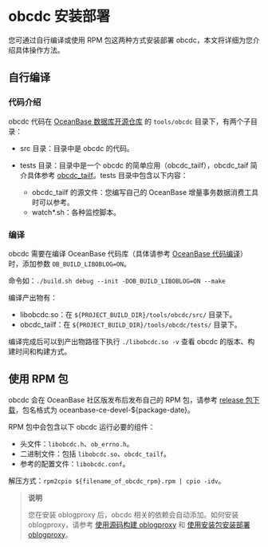   # obcdc 安装部署

  您可通过自行编译或使用 RPM 包这两种方式安装部署 obcdc，本文将详细为您介绍具体操作方法。

  ## 自行编译

  ### 代码介绍

  obcdc 代码在 [OceanBase 数据库开源仓库](https://github.com/oceanbase/oceanbase) 的 `tools/obcdc` 目录下，有两个子目录：

  * src 目录：目录中是 obcdc 的代码。
  * tests 目录：目录中是一个 obcdc 的简单应用（obcdc_tailf），obcdc_taif 简介具体参考 [obcdc_tailf](3.obcdc_tailf.md)。tests 目录中包含以下内容：

    * obcdc_tailf 的源文件：您编写自己的 OceanBase 增量事务数据消费工具时可以参考。
    * watch\*.sh：各种监控脚本。

  ### 编译

  obcdc 需要在编译 OceanBase 代码库（具体请参考 [OceanBase 代码编译](https://github.com/oceanbase/oceanbase/blob/master/README-CN.md#%E5%A6%82%E4%BD%95%E6%9E%84%E5%BB%BA)）时，添加参数 `OB_BUILD_LIBOBLOG=ON`。

  命令如：`./build.sh debug --init -DOB_BUILD_LIBOBLOG=ON --make`

  编译产出物有：

  * libobcdc.so：在 `${PROJECT_BUILD_DIR}/tools/obcdc/src/` 目录下。
  * obcdc_tailf：在 `${PROJECT_BUILD_DIR}/tools/obcdc/tests/` 目录下。

  编译完成后可以到产出物路径下执行 `./libobcdc.so -v` 查看 obcdc 的版本、构建时间和构建方式。

  ## 使用 RPM 包

  obcdc 会在 OceanBase 社区版发布后发布自己的 RPM 包，请参考 [release 包下载](https://github.com/oceanbase/oceanbase/releases)，包名格式为 oceanbase-ce-devel-${package-date}。

  RPM 包中会包含以下 obcdc 运行必要的组件：

  * 头文件：`libobcdc.h`、`ob_errno.h`。
  * 二进制文件：包括 `libobcdc.so`、`obcdc_tailf`。
  * 参考的配置文件：`libobcdc.conf`。

  解压方式：`rpm2cpio ${filename_of_obcdc_rpm}.rpm | cpio -idv`。

  > **说明**
  >
  > 您在安装 oblogproxy 后，obcdc 相关的依赖会自动添加。如何安装 oblogproxy，请参考 [使用源码构建 oblogproxy](../../3.oblogproxy/1.install-and-deploy-oblogproxy/1.use-source-code-to-build-an-oblogproxy.md) 和 [使用安装包安装部署 oblogproxy](../../3.oblogproxy/1.install-and-deploy-oblogproxy/2.install-and-deploy-oblogproxy-by-using-the-installation-package.md)。
